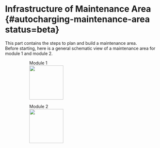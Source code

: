 # Infrastructure of Maintenance Area {#autocharging-maintenance-area status=beta}

This part contains the steps to plan and build a maintenance area.  
Before starting, here is a general schematic view of a maintenance area for module 1 and module 2.


<figure class="flow-subfigures">  
    <figure>
        <figcaption>Module 1</figcaption>
        <img style='width:8em' src="images/module_1.png"/>
    </figure>
    <figure>  
        <figcaption>Module 2</figcaption>
        <img style='width:8em' src="images/module_2.png"/>
    </figure>
</figure>

